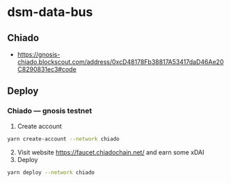 # dsm-data-bus

## Chiado
- https://gnosis-chiado.blockscout.com/address/0xcD48178Fb38817A53417daD46Ae20C8290831ec3#code

## Deploy

### Chiado — gnosis testnet
1. Create account
```sh
yarn create-account --network chiado
```
2. Visit website https://faucet.chiadochain.net/ and earn some xDAI
3. Deploy

```sh
yarn deploy --network chiado
```

